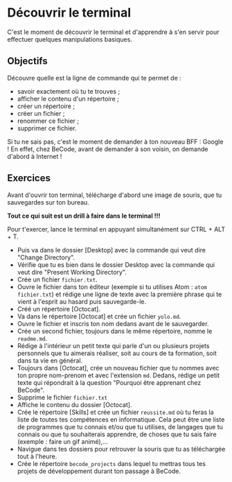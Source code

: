 # Découvrir le terminal

C'est le moment de découvrir le terminal et d'apprendre à s'en servir pour effectuer quelques manipulations basiques.

## Objectifs

Découvre quelle est la ligne de commande qui te permet de : 
- savoir exactement où tu te trouves ;
- afficher le contenu d'un répertoire ;
- créer un répertoire ;
- créer un fichier ;
- renommer ce fichier ;
- supprimer ce fichier.

Si tu ne sais pas, c'est le moment de demander à ton nouveau BFF : Google !
En effet, chez BeCode, avant de demander à son voisin, on demande d'abord à Internet !

## Exercices  

Avant d'ouvrir ton terminal, télécharge d'abord une image de souris, que tu sauvegardes sur ton bureau.

**Tout ce qui suit est un drill à faire dans le terminal !!!**

Pour t'exercer, lance le terminal en appuyant simultanément sur CTRL + ALT + T.
- Puis va dans le dossier [Desktop] avec la commande qui veut dire "Change Directory".
- Vérifie que tu es bien dans le dossier Desktop avec la commande qui veut dire "Present Working Directory".
- Crée un fichier `fichier.txt`.
- Ouvre le fichier dans ton éditeur (exemple si tu utilises Atom : `atom fichier.txt`) et rédige une ligne de texte avec la première phrase qui te vient à l'esprit au hasard puis sauvegarde-le.
- Créé un répertoire [Octocat].
- Va dans le répertoire [Octocat] et crée un fichier `yolo.md`.
- Ouvre le fichier et inscris ton nom dedans avant de le sauvegarder.
- Crée un second fichier, toujours dans le même répertoire, nomme le `readme.md`.
- Rédige à l'intérieur un petit texte qui parle d'un ou plusieurs projets personnels que tu aimerais réaliser, soit au cours de ta formation, soit dans ta vie en général.
- Toujours dans [Octocat], crée un nouveau fichier que tu nommes avec ton propre nom-prenom et avec l'extension `md`. Dedans, rédige un petit texte qui répondrait à la question "Pourquoi être apprenant chez BeCode".
- Supprime le fichier `fichier.txt`
- Affiche le contenu du dossier [Octocat].
- Crée le répertoire [Skills] et crée un fichier `reussite.md` où tu feras la liste de toutes tes compétences en informatique. Cela peut être une liste de programmes que tu connais et/ou que tu utilises, de langages que tu connais ou que tu souhaiterais apprendre, de choses que tu sais faire (exemple : faire un gif animé),...
- Navigue dans tes dossiers pour retrouver la souris que tu as téléchargée tout à l'heure.
- Crée le répertoire `becode_projects` dans lequel tu mettras tous tes projets de développement durant ton passage à BeCode.
